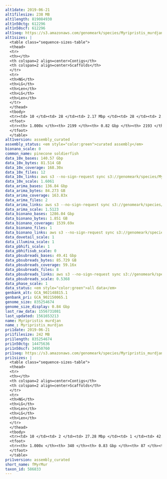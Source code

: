 ```yaml
---
alt1date: 2019-06-21
alt1filesize: 238 MB
alt1length: 819084930
alt1n50ctg: 612296
alt1n50scf: 612296
alt1seq: https://s3.amazonaws.com/genomeark/species/Myripristis_murdjan/fMyrMur1/assembly_curated/fMyrMur1.alt.cur.20190621.fasta.gz
alt1sizes: |
  <table class="sequence-sizes-table">
  <thead>
  <tr>
  <th></th>
  <th colspan=2 align=center>Contigs</th>
  <th colspan=2 align=center>Scaffolds</th>
  </tr>
  <tr>
  <th>NG</th>
  <th>LG</th>
  <th>Len</th>
  <th>LG</th>
  <th>Len</th>
  </tr>
  </thead>
  <tbody>
  <tr><td> 10 </td><td> 28 </td><td> 2.17 Mbp </td><td> 28 </td><td> 2.19 Mbp </td></tr>  <tr><td> 20 </td><td> 75 </td><td> 1.38 Mbp </td><td> 74 </td><td> 1.39 Mbp </td></tr>  <tr><td> 30 </td><td> 144 </td><td> 1.03 Mbp </td><td> 143 </td><td> 1.03 Mbp </td></tr>  <tr><td> 40 </td><td> 236 </td><td> 0.79 Mbp </td><td> 235 </td><td> 0.79 Mbp </td></tr>  <tr style="background-color:#cccccc;"><td> 50 </td><td> 353 </td><td> 0.61 Mbp </td><td> 352 </td><td> 0.61 Mbp </td></tr>  <tr><td> 60 </td><td> 506 </td><td> 0.49 Mbp </td><td> 505 </td><td> 0.49 Mbp </td></tr>  <tr><td> 70 </td><td> 691 </td><td> 0.39 Mbp </td><td> 690 </td><td> 0.39 Mbp </td></tr>  <tr><td> 80 </td><td> 930 </td><td> 0.29 Mbp </td><td> 929 </td><td> 0.29 Mbp </td></tr>  <tr><td> 90 </td><td> 1284 </td><td> 0.18 Mbp </td><td> 1282 </td><td> 0.18 Mbp </td></tr>  <tr><td> 100 </td><td> 2198 </td><td> 481  bp </td><td> 2192 </td><td> 810  bp </td></tr>  </tbody>
  <tfoot>
  <tr><th> 1.000x </th><th> 2199 </th><th> 0.82 Gbp </th><th> 2193 </th><th> 0.82 Gbp </th></tr>
  </tfoot>
  </table>
alt1version: assembly_curated
assembly_status: <em style="color:green">curated assembly</em>
bionano_scale: 0
common_name: pinecone soldierfish
data_10x_bases: 140.57 Gbp
data_10x_bytes: 81.514 GB
data_10x_coverage: 168.30x
data_10x_files: 12
data_10x_links: aws s3 --no-sign-request sync s3://genomeark/species/Myripristis_murdjan/fMyrMur1/genomic_data/10x/ .<br>
data_10x_scale: 1.6061
data_arima_bases: 136.84 Gbp
data_arima_bytes: 84.273 GB
data_arima_coverage: 163.83x
data_arima_files: 2
data_arima_links: aws s3 --no-sign-request sync s3://genomeark/species/Myripristis_murdjan/fMyrMur1/genomic_data/arima/ .<br>
data_arima_scale: 1.5123
data_bionano_bases: 1286.04 Gbp
data_bionano_bytes: 1.851 GB
data_bionano_coverage: 1539.69x
data_bionano_files: 1
data_bionano_links: aws s3 --no-sign-request sync s3://genomeark/species/Myripristis_murdjan/fMyrMur1/genomic_data/bionano/ .<br>
data_dovetail_scale: 1
data_illumina_scale: 1
data_pbhifi_scale: 1
data_pbhifisub_scale: 0
data_pbsubreads_bases: 49.41 Gbp
data_pbsubreads_bytes: 85.729 GB
data_pbsubreads_coverage: 59.16x
data_pbsubreads_files: 8
data_pbsubreads_links: aws s3 --no-sign-request sync s3://genomeark/species/Myripristis_murdjan/fMyrMur1/genomic_data/pacbio/ . --exclude "*ccs*bam*"<br>
data_pbsubreads_scale: 0.5368
data_phase_scale: 1
data_status: <em style="color:green">all data</em>
genbank_alt: GCA_902148815.1
genbank_pri: GCA_902150065.1
genome_size: 835254674
genome_size_display: 0.84 Gbp
last_raw_data: 1556731081
last_updated: 1561653213
name: Myripristis murdjan
name_: Myripristis_murdjan
pri1date: 2019-06-21
pri1filesize: 242 MB
pri1length: 835254674
pri1n50ctg: 14475636
pri1n50scf: 34950760
pri1seq: https://s3.amazonaws.com/genomeark/species/Myripristis_murdjan/fMyrMur1/assembly_curated/fMyrMur1.pri.cur.20190621.fasta.gz
pri1sizes: |
  <table class="sequence-sizes-table">
  <thead>
  <tr>
  <th></th>
  <th colspan=2 align=center>Contigs</th>
  <th colspan=2 align=center>Scaffolds</th>
  </tr>
  <tr>
  <th>NG</th>
  <th>LG</th>
  <th>Len</th>
  <th>LG</th>
  <th>Len</th>
  </tr>
  </thead>
  <tbody>
  <tr><td> 10 </td><td> 2 </td><td> 27.28 Mbp </td><td> 1 </td><td> 42.40 Mbp </td></tr>  <tr><td> 20 </td><td> 6 </td><td> 24.31 Mbp </td><td> 3 </td><td> 39.21 Mbp </td></tr>  <tr><td> 30 </td><td> 9 </td><td> 20.03 Mbp </td><td> 6 </td><td> 36.53 Mbp </td></tr>  <tr><td> 40 </td><td> 14 </td><td> 17.27 Mbp </td><td> 8 </td><td> 35.81 Mbp </td></tr>  <tr style="background-color:#cccccc;"><td> 50 </td><td> 19 </td><td style="background-color:#88ff88;"> 14.48 Mbp </td><td> 10 </td><td style="background-color:#88ff88;"> 34.95 Mbp </td></tr>  <tr><td> 60 </td><td> 27 </td><td> 8.34 Mbp </td><td> 13 </td><td> 33.92 Mbp </td></tr>  <tr><td> 70 </td><td> 39 </td><td> 5.79 Mbp </td><td> 15 </td><td> 33.42 Mbp </td></tr>  <tr><td> 80 </td><td> 57 </td><td> 3.78 Mbp </td><td> 18 </td><td> 31.82 Mbp </td></tr>  <tr><td> 90 </td><td> 89 </td><td> 1.76 Mbp </td><td> 20 </td><td> 29.23 Mbp </td></tr>  <tr><td> 100 </td><td> 339 </td><td> 862  bp </td><td> 86 </td><td> 862  bp </td></tr>  </tbody>
  <tfoot>
  <tr><th> 1.000x </th><th> 340 </th><th> 0.83 Gbp </th><th> 87 </th><th> 0.84 Gbp </th></tr>
  </tfoot>
  </table>
pri1version: assembly_curated
short_name: fMyrMur
taxon_id: 586833
---
```

